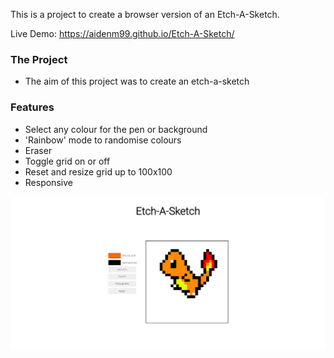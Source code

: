 This is a project to create a browser version of an Etch-A-Sketch.

Live Demo: https://aidenm99.github.io/Etch-A-Sketch/

### The Project

- The aim of this project was to create an etch-a-sketch

### Features

- Select any colour for the pen or background
- 'Rainbow' mode to randomise colours
- Eraser
- Toggle grid on or off
- Reset and resize grid up to 100x100
- Responsive

![](./Etch-A-Sketch.png)

